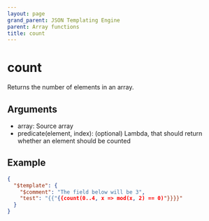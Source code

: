 ```yaml
---
layout: page
grand_parent: JSON Templating Engine
parent: Array functions
title: count
---
```


# count

Returns the number of elements in an array.

## Arguments

 - array: Source array
 - predicate(element, index): (optional) Lambda, that should return whether an element should be counted

## Example

```json
{
  "$template": {
    "$comment": "The field below will be 3",
    "test": "{{"{{count(0..4, x => mod(x, 2) == 0)"}}}}"
  }
}
```
